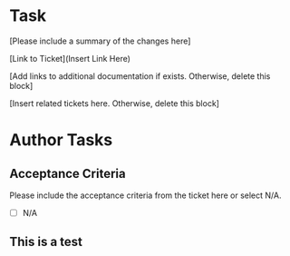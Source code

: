 # Task

[Please include a summary of the changes here]

[Link to Ticket](Insert Link Here)

[Add links to additional documentation if exists. Otherwise, delete this block]

[Insert related tickets here. Otherwise, delete this block]

# Author Tasks

## Acceptance Criteria
Please include the acceptance criteria from the ticket here or select N/A.
- [ ] N/A

## This is a test

